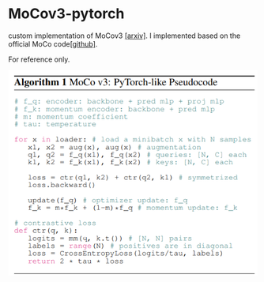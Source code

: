 # MoCov3-pytorch
custom implementation of MoCov3 [[arxiv]](https://arxiv.org/abs/2104.02057). I implemented based on the official MoCo code[[github]](https://github.com/facebookresearch/moco). 

For reference only. 

![](algorithm.png)
